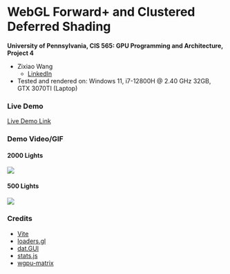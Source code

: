 WebGL Forward+ and Clustered Deferred Shading
======================

**University of Pennsylvania, CIS 565: GPU Programming and Architecture, Project 4**

* Zixiao Wang
  * [LinkedIn](https://www.linkedin.com/in/zixiao-wang-826a5a255/)
* Tested and rendered on: Windows 11, i7-12800H @ 2.40 GHz 32GB, GTX 3070TI (Laptop)

### Live Demo

[Live Demo Link](https://lanbiubiu1.github.io/Project4-WebGPU-Forward-Plus-and-Clustered-Deferred/)

### Demo Video/GIF
#### 2000 Lights
![](img/demo3.gif)

#### 500 Lights
![](img/demo2.gif)





### Credits

- [Vite](https://vitejs.dev/)
- [loaders.gl](https://loaders.gl/)
- [dat.GUI](https://github.com/dataarts/dat.gui)
- [stats.js](https://github.com/mrdoob/stats.js)
- [wgpu-matrix](https://github.com/greggman/wgpu-matrix)
